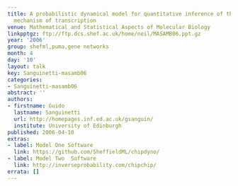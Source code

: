 ```yaml
---
title: A probabilistic dynamical model for quantitative inference of the regulatory
  mechanism of transcription
venue: Mathematical and Statistical Aspects of Molecular Biology
linkpptgz: ftp://ftp.dcs.shef.ac.uk/home/neil/MASAMB06.ppt.gz
year: '2006'
group: shefml,puma,gene networks
month: 4
day: '10'
layout: talk
key: Sanguinetti-masamb06
categories:
- Sanguinetti-masamb06
abstract: ''
authors:
- firstname: Guido
  lastname: Sanguinetti
  url: http://homepages.inf.ed.ac.uk/gsanguin/
  institute: University of Edinburgh
published: 2006-04-10
extras:
- label: Model One Software
  link: https://github.com/SheffieldML/chipdyno/
- label: Model Two  Software
  link: http://inverseprobability.com/chipchip/
errata: []
---
```

